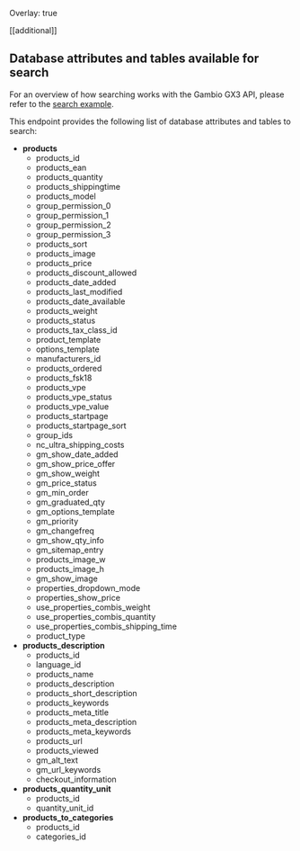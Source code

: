Overlay: true

[[additional]]

## Database attributes and tables available for search

For an overview of how searching works with the Gambio GX3 API, please refer to the [search example](/gambio-gx3-api/guides/search-example).

This endpoint provides the following list of database attributes and tables to search:

- **products**
	- products_id
	- products_ean
	- products_quantity
	- products_shippingtime
	- products_model
	- group_permission_0
	- group_permission_1
	- group_permission_2
	- group_permission_3
	- products_sort
	- products_image
	- products_price
	- products_discount_allowed
	- products_date_added
	- products_last_modified
	- products_date_available
	- products_weight
	- products_status
	- products_tax_class_id
	- product_template
	- options_template
	- manufacturers_id
	- products_ordered
	- products_fsk18
	- products_vpe
	- products_vpe_status
	- products_vpe_value
	- products_startpage
	- products_startpage_sort
	- group_ids
	- nc_ultra_shipping_costs
	- gm_show_date_added
	- gm_show_price_offer
	- gm_show_weight
	- gm_price_status
	- gm_min_order
	- gm_graduated_qty
	- gm_options_template
	- gm_priority
	- gm_changefreq
	- gm_show_qty_info
	- gm_sitemap_entry
	- products_image_w
	- products_image_h
	- gm_show_image
	- properties_dropdown_mode
	- properties_show_price
	- use_properties_combis_weight
	- use_properties_combis_quantity
	- use_properties_combis_shipping_time
	- product_type
- **products_description**
	- products_id
	- language_id
	- products_name
	- products_description
	- products_short_description
	- products_keywords
	- products_meta_title
	- products_meta_description
	- products_meta_keywords
	- products_url
	- products_viewed
	- gm_alt_text
	- gm_url_keywords
	- checkout_information
- **products_quantity_unit**
	- products_id
	- quantity_unit_id
- **products_to_categories**
	- products_id
	- categories_id
